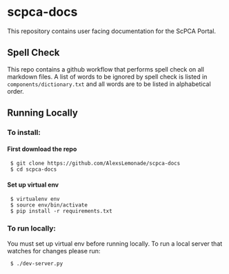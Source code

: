 # scpca-docs

This repository contains user facing documentation for the ScPCA Portal.

## Spell Check

This repo contains a github workflow that performs spell check on all markdown files.
A list of words to be ignored by spell check is listed in `components/dictionary.txt` and all words are to be listed in alphabetical order.

## Running Locally

### To install:

#### First download the repo
```shell
 $ git clone https://github.com/AlexsLemonade/scpca-docs
 $ cd scpca-docs
```

#### Set up virtual env
```shell
 $ virtualenv env
 $ source env/bin/activate
 $ pip install -r requirements.txt
```

### To run locally:
You must set up virtual env before running locally.
To run a local server that watches for changes please run:

```shell
 $ ./dev-server.py
```

